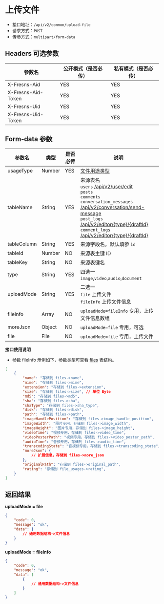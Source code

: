 # 上传文件

- 接口地址：`/api/v2/common/upload-file`
- 请求方式：`POST`
- 传参方式：`multipart/form-data`

## Headers 可选参数

| 参数名 | 公开模式（是否必传） | 私有模式（是否必传） |
| --- | --- | --- |
| X-Fresns-Aid | YES | YES |
| X-Fresns-Aid-Token | YES | YES |
| X-Fresns-Uid | YES | YES |
| X-Fresns-Uid-Token | YES | YES |

## Form-data 参数

| 参数名 | 类型 | 是否必传 | 说明 |
| --- | --- | --- | --- |
| usageType | Number | YES | [文件用途类型](../../database/number.md#文件用途类型) |
| tableName | String | YES | 来源表名<br>`users` [/api/v2/user/edit](../user/edit.md)<br>`posts`<br>`comments`<br>`conversation_messages` [/api/v2/conversation/send-message](../message/conversation-send.md)<br>`post_logs` [/api/v2/editor/{type}/{draftId}](../editor/update.md)<br>`comment_logs` [/api/v2/editor/{type}/{draftId}](../editor/update.md) |
| tableColumn | String | YES | 来源字段名，默认填参 `id` |
| tableId | Number | NO | 来源表主键 ID |
| tableKey | String | NO | 来源表键名 |
| type | String | YES | 四选一 `image`,`video`,`audio`,`document` |
| uploadMode | String | YES | 二选一<br>`file` 上传文件<br>`fileInfo` 上传文件信息 |
| fileInfo | Array | NO | `uploadMode=fileInfo` 专用，上传文件信息数组 |
| moreJson | Object | NO | `uploadMode=file` 专用，可选 |
| file | File | NO | `uploadMode=file` 专用，上传文件 |

**接口使用说明**

- 参数 fileInfo 示例如下，参数类型可查看 [files](../../database/systems/files.md) 表结构。

```json
[
    {
        "name": "存储到 files->name",
        "mime": "存储到 files->mime",
        "extension": "存储到 files->extension",
        "size": "存储到 files->size", // 单位 Byte
        "md5": "存储到 files->md5",
        "sha": "存储到 files->sha",
        "shaType": "存储到 files->sha_type",
        "disk": "存储到 files->disk",
        "path": "存储到 files->path",
        "imageHandlePosition": "存储到 files->image_handle_position",
        "imageWidth": "图片专用，存储到 files->image_width",
        "imageHeight": "图片专用，存储到 files->image_height",
        "videoTime": "视频专用，存储到 files->video_time",
        "videoPosterPath": "视频专用，存储到 files->video_poster_path",
        "audioTime": "音频专用，存储到 files->audio_time",
        "transcodingState": "音视频专用，存储到 files->transcoding_state",
        "moreJson": {
            // 扩展信息，存储到 files->more_json
        },
        "originalPath": "存储到 files->original_path",
        "rating": "存储到 file_usages->rating",
    }
]
```

## 返回结果

**uploadMode = file**

```json
{
    "code": 0,
    "message": "ok",
    "data": {
        // 通用数据结构->文件信息
    }
}
```

**uploadMode = fileInfo**

```json
{
    "code": 0,
    "message": "ok",
    "data": [
        {
            // 通用数据结构->文件信息
        }
    ]
}
```
